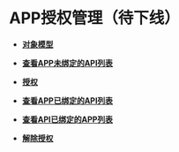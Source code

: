 # APP授权管理（待下线）<a name="ZH-CN_TOPIC_0000001082221259"></a>

-   **[对象模型](v1-AppAuthorization-ObjectModel-3.md)**  

-   **[查看APP未绑定的API列表](v1-QueryingtheListofAPIsNotBoundtoApp.md)**  

-   **[授权](v1-AuthorizingApps.md)**  

-   **[查看APP已绑定的API列表](v1-QueryingtheListofAPIsBoundtoApp.md)**  

-   **[查看API已绑定的APP列表](v1-QueryingtheListofAppsBoundtoanAPI.md)**  

-   **[解除授权](v1-CancelingAuthorization.md)**  


